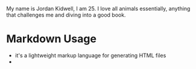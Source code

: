 My name is Jordan Kidwell, I am 25. I love all animals essentially, anything that challenges me and diving into a good book.

# Markdown Usage

- it's a lightweight markup language for generating HTML files
- 

